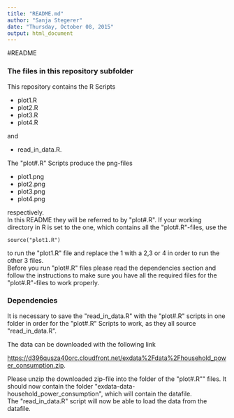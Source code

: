 ```yaml
---
title: "README.md"
author: "Sanja Stegerer"
date: "Thursday, October 08, 2015"
output: html_document
---
```

#README

### The files in this repository subfolder

This repository contains the R Scripts <br />

* plot1.R
* plot2.R
* plot3.R
* plot4.R

and<br />

* read_in_data.R. 

The "plot#.R" Scripts produce the png-files<br />

* plot1.png
* plot2.png
* plot3.png
* plot4.png

respectively. <br /> 
In this README they will be referred to by "plot#.R".
If your working directory in R is set to the one, which contains all the "plot#.R"-files, use the 

```{r}
source("plot1.R")
```
to run the "plot1.R" file and replace the 1 with a 2,3 or 4 in order to run the other 3 files. <br />
Before you run "plot#.R" files please read the dependencies section and follow the instructions to make sure you have all the required files for the "plot#.R"-files to work properly. 

### Dependencies

It is necessary to save the "read_in_data.R" with the "plot#.R" scripts in one folder in order for the "plot#.R" Scripts to work, as they all source "read_in_data.R". <br />

The data can be downloaded with the following link

<https://d396qusza40orc.cloudfront.net/exdata%2Fdata%2Fhousehold_power_consumption.zip>.

Please unzip the downloaded zip-file into the folder of the "plot#.R"" files. It should now contain the folder "exdata-data-household_power_consumption", which will contain the datafile. <br />
The "read_in_data.R" script will now be able to load the data from the datafile.  